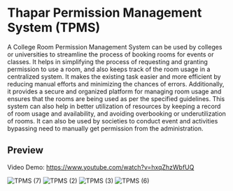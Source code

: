 # Thapar Permission Management System (TPMS)
A College Room Permission Management System can be used by colleges or universities to streamline the process of booking rooms for events or classes. It helps in simplifying the process of requesting and granting permission to use a room, and also keeps track of the room usage in a centralized system. It makes the existing task easier and more efficient by reducing manual efforts and minimizing the chances of errors. Additionally, it provides a secure and organized platform for managing room usage and ensures that the rooms are being used as per the specified guidelines. This system can also help in better utilization of resources by keeping a record of room usage and availability, and avoiding overbooking or underutilization of rooms. It can also be used by societies to conduct event and activities bypassing need to manually get permission from the administration.
## Preview
Video Demo: https://www.youtube.com/watch?v=hxqZhzWbfUQ

![TPMS (7)](https://user-images.githubusercontent.com/94956831/216806194-d92a598f-5860-4ad8-bbb4-b88138426c5a.png)
![TPMS (2)](https://user-images.githubusercontent.com/94956831/216806212-6e0178de-97de-4f2f-9b25-53a5eb388c22.png)
![TPMS (3)](https://user-images.githubusercontent.com/94956831/216806230-39ad7f11-63c8-4f1a-bd60-5c41f6b31022.png)
![TPMS (6)](https://user-images.githubusercontent.com/94956831/216806240-5556d242-a6a2-46fa-a0ad-6d47e683d31c.png)
